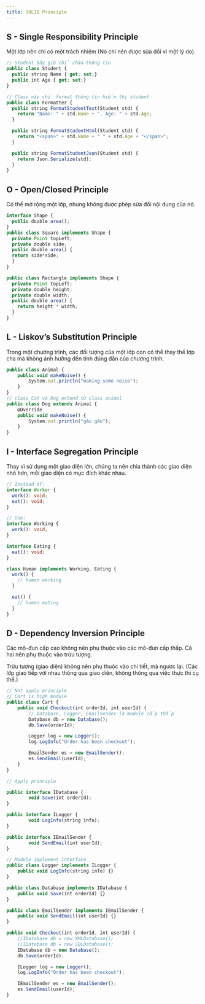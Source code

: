 ```yaml
---
title: SOLID Principle
---
```


## S - Single Responsibility Principle

Một lớp nên chỉ có một trách nhiệm (Nó chỉ nên được sửa đổi vì một lý do).

```ts
// Student bây giờ chỉ chứa thông tin
public class Student {
  public string Name { get; set;}
  public int Age { get; set;}
}

// Class này chỉ format thông tin hiển thị student
public class Formatter {
  public string FormatStudentText(Student std) {
    return "Name: " + std.Name + ". Age: " + std.Age;
  }

  public string FormatStudentHtml(Student std) {
    return "<span>" + std.Name + " " + std.Age + "</span>";
  }

  public string FormatStudentJson(Student std) {
    return Json.Serialize(std);
  }
}
```

## O - Open/Closed Principle

Có thể mở rộng một lớp, nhưng không được phép sửa đổi nội dung của nó.

```ts
interface Shape {
  public double area();
}
public class Square implements Shape {
  private Point topLeft;
  private double side;
  public double area() {
  return side*side;
  }
}

public class Rectangle implements Shape {
  private Point topLeft;
  private double height;
  private double width;
  public double area() {
    return height * width;
  }
}
```

## L - Liskov’s Substitution Principle

Trong một chương trình, các đối tượng của một lớp con có thể thay thế lớp cha mà không ảnh hưởng đến tính đúng đắn của chương trình.

```ts
public class Animal {
    public void makeNoise() {
        System.out.println("making some noise");
    }
}
// class Cat và Dog extend từ class animal
public class Dog extends Animal {
    @Override
    public void makeNoise() {
        System.out.println("gâu gâu");
    }
}
```

## I - Interface Segregation Principle

Thay vì sử dụng một giao diện lớn, chúng ta nên chia thành các giao diện nhỏ hơn, mỗi giao diện có mục đích khác nhau.

```ts
// Instead of:
interface Worker {
  work(): void;
  eat(): void;
}

// Use:
interface Working {
  work(): void;
}

interface Eating {
  eat(): void;
}

class Human implements Working, Eating {
  work() {
    // human working
  }

  eat() {
    // human eating
  }
}
```

## D - Dependency Inversion Principle

Các mô-đun cấp cao không nên phụ thuộc vào các mô-đun cấp thấp.
Cả hai nên phụ thuộc vào trừu tượng.

Trừu tượng (giao diện) không nên phụ thuộc vào chi tiết, mà ngược lại.
(Các lớp giao tiếp với nhau thông qua giao diện,
không thông qua việc thực thi cụ thể.)

```ts
// Not apply principle
// Cart is high module
public class Cart {
    public void Checkout(int orderId, int userId) {
        // Database, Logger, EmailSender là module cấp thấp
        Database db = new Database();
        db.Save(orderId);

        Logger log = new Logger();
        log.LogInfo("Order has been checkout");

        EmailSender es = new EmailSender();
        es.SendEmail(userId);
    }
}
```

```ts
// Apply principle

public interface IDatabase {
        void Save(int orderId);
}

public interface ILogger {
        void LogInfo(string info);
}

public interface IEmailSender {
        void SendEmail(int userId);
}

// Module implement interface
public class Logger implements ILogger {
    public void LogInfo(string info) {}
}

public class Database implements IDatabase {
    public void Save(int orderId) {}
}

public class EmailSender implements IEmailSender {
    public void SendEmail(int userId) {}
}

public void Checkout(int orderId, int userId) {
    //IDatabase db = new XMLDatabase();
    //IDatebase db = new SQLDatabase();
    IDatabase db = new Database();
    db.Save(orderId);

    ILogger log = new Logger();
    log.LogInfo("Order has been checkout");

    IEmailSender es = new EmailSender();
    es.SendEmail(userId);
}
```
